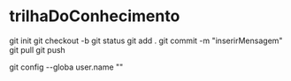 # trilhaDoConhecimento

git init
git checkout -b
git status 
git add .
git commit -m "inserirMensagem"
git pull
git push

git config --globa user.name ""
